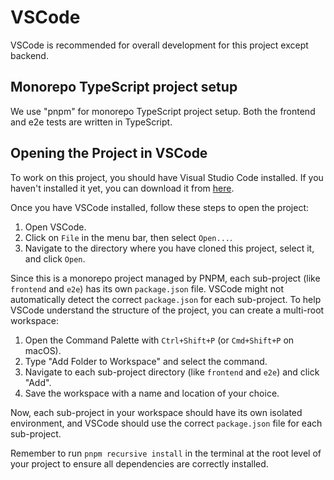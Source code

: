 # VSCode

VSCode is recommended for overall development for this project except backend.

## Monorepo TypeScript project setup

We use "pnpm" for monorepo TypeScript project setup. Both the frontend and e2e tests are written in TypeScript.

## Opening the Project in VSCode

To work on this project, you should have Visual Studio Code installed. If you haven't installed it yet, you can download it from [here](https://code.visualstudio.com/download).

Once you have VSCode installed, follow these steps to open the project:

1. Open VSCode.
2. Click on `File` in the menu bar, then select `Open...`.
3. Navigate to the directory where you have cloned this project, select it, and click `Open`.

Since this is a monorepo project managed by PNPM, each sub-project (like `frontend` and `e2e`) has its own `package.json` file.
VSCode might not automatically detect the correct `package.json` for each sub-project.
To help VSCode understand the structure of the project, you can create a multi-root workspace:

1. Open the Command Palette with `Ctrl+Shift+P` (or `Cmd+Shift+P` on macOS).
2. Type "Add Folder to Workspace" and select the command.
3. Navigate to each sub-project directory (like `frontend` and `e2e`) and click "Add".
4. Save the workspace with a name and location of your choice.

Now, each sub-project in your workspace should have its own isolated environment, and VSCode should use the correct `package.json` file for each sub-project.

Remember to run `pnpm recursive install` in the terminal at the root level of your project to ensure all dependencies are correctly installed.

